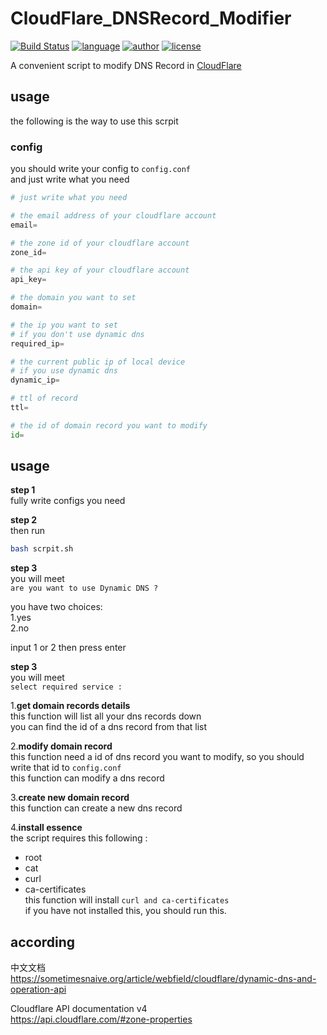 # CloudFlare_DNSRecord_Modifier
[![Build Status](https://github.com/nanqinlang/SVG/blob/master/build%20passing.svg)](https://github.com/nanqinlang-script/CloudFlare_DNSRecord_Modifier)
[![language](https://github.com/nanqinlang/SVG/blob/master/language-shell-blue.svg)](https://github.com/nanqinlang-script/CloudFlare_DNSRecord_Modifier)
[![author](https://github.com/nanqinlang/SVG/blob/master/author-nanqinlang-lightgrey.svg)](https://github.com/nanqinlang-script/CloudFlare_DNSRecord_Modifier)
[![license](https://github.com/nanqinlang/SVG/blob/master/license-GPLv3-orange.svg)](https://github.com/nanqinlang-script/CloudFlare_DNSRecord_Modifier)

A convenient script to modify DNS Record in [CloudFlare](https://www.cloudflare.com)

## usage
the following is the way to use this scrpit

### config

you should write your config to `config.conf`  
and just write what you need

```python
# just write what you need

# the email address of your cloudflare account
email=

# the zone id of your cloudflare account
zone_id=

# the api key of your cloudflare account
api_key=

# the domain you want to set
domain=

# the ip you want to set
# if you don't use dynamic dns
required_ip=

# the current public ip of local device
# if you use dynamic dns
dynamic_ip=

# ttl of record
ttl=

# the id of domain record you want to modify
id=
```

## usage

**step 1**  
fully write configs you need

**step 2**  
then run
```bash
bash scrpit.sh
```

**step 3**  
you will meet  
`are you want to use Dynamic DNS ?`

you have two choices:  
1.yes  
2.no

input 1 or 2 then press enter

**step 3**  
you will meet  
`select required service :`

1.**get domain records details**  
this function will list all your dns records down  
you can find the id of a dns record from that list  

2.**modify domain record**  
this function need a id of dns record you want to modify, so you should write that id to `config.conf`  
this function can modify a dns record

3.**create new domain record**  
this function can create a new dns record

4.**install essence**  
the script requires this following :  
- root
- cat
- curl
- ca-certificates  
this function will install `curl and ca-certificates`  
if you have not installed this, you should run this.

## according
中文文档  
https://sometimesnaive.org/article/webfield/cloudflare/dynamic-dns-and-operation-api

Cloudflare API documentation v4  
https://api.cloudflare.com/#zone-properties